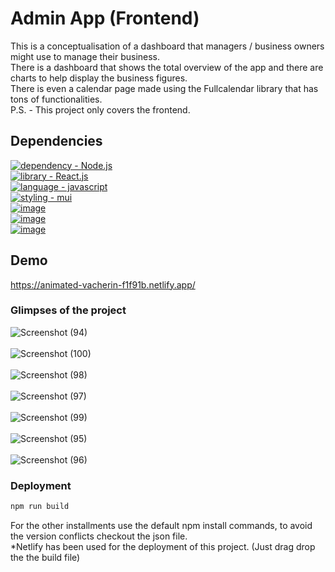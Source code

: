 # Admin App (Frontend)
This is a conceptualisation of a dashboard that managers / business owners might use to manage their business.<br>
There is a dashboard that shows the total overview of the app and there are charts to help display the business figures.<br>
There is even a calendar page made using the Fullcalendar library that has tons of functionalities.<br> 
P.S. - This project only covers the frontend.

## Dependencies
[![dependency - Node.js](https://img.shields.io/badge/Node.js-339933?style=for-the-badge&logo=nodedotjs&logoColor=white)](https://nodejs.org/en/) <br>[![library - React.js](https://img.shields.io/badge/React-20232A?style=for-the-badge&logo=react&logoColor=61DAFB)](https://reactjs.org/)<br>[![language - javascript](https://img.shields.io/badge/JavaScript-323330?style=for-the-badge&logo=javascript&logoColor=F7DF1E)](https://www.javascript.com/)<br>[![styling - mui](https://img.shields.io/badge/Material%20UI-007FFF?style=for-the-badge&logo=mui&logoColor=white)](https://www.mui.com)<br>[![image](https://img.shields.io/badge/Nivo%20Charts-FF0000?style=for-the-badge&logo=charts%20ide&logoColor=white)](https://www.nivo-charts.com)<br>[![image](https://img.shields.io/badge/CSS3-1572B6?style=for-the-badge&logo=css3&logoColor=white)](https://www.css3.com)<br>[![image](https://img.shields.io/badge/Formik-FF6F00?style=for-the-badge&logo=formik&logoColor=white)](https://www.formik.com)

## Demo
https://animated-vacherin-f1f91b.netlify.app/

### Glimpses of the project
![Screenshot (94)](https://user-images.githubusercontent.com/64829176/229115379-9c325b03-4d8f-4880-91dd-df9badf004ff.png)
<br><br>
![Screenshot (100)](https://user-images.githubusercontent.com/64829176/229115547-c9eb6878-9bcf-4fd4-a3ee-5d4e6061d2cd.png)
<br><br>
![Screenshot (98)](https://user-images.githubusercontent.com/64829176/229115720-e038d0f5-149c-48b9-b4e6-02d425bdc354.png)
<br><br>
![Screenshot (97)](https://user-images.githubusercontent.com/64829176/229115785-074f3fa1-fa2d-4ce6-9360-430837ae8602.png)
<br><br>
![Screenshot (99)](https://user-images.githubusercontent.com/64829176/229116095-45501b48-3da0-4be7-9509-603c2ba68045.png)
<br><br>
![Screenshot (95)](https://user-images.githubusercontent.com/64829176/229116380-6a877732-8f93-4849-baa2-d5a1589ae55b.png)
<br><br>
![Screenshot (96)](https://user-images.githubusercontent.com/64829176/229116578-6e2af435-359e-4cfe-8aba-7fcf4a5c1882.png)


### Deployment
```bash
npm run build
```
For the other installments use the default npm install commands, to avoid the version conflicts checkout the json file.
<br>*Netlify has been used for the deployment of this project. (Just drag drop the the build file)






